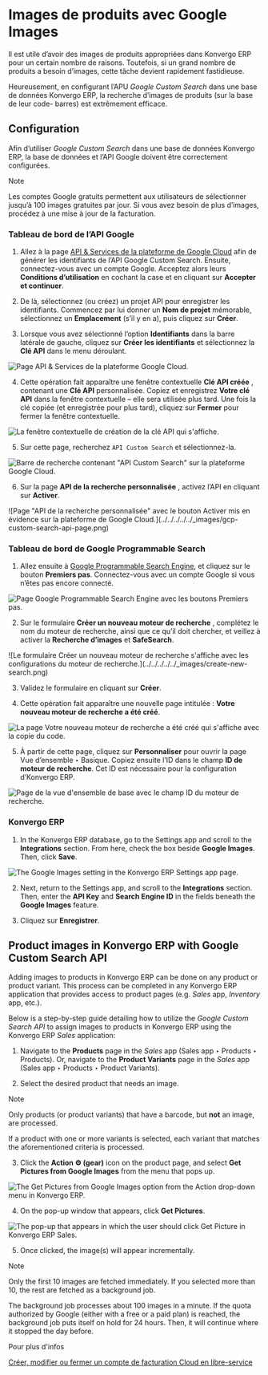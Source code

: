 # Images de produits avec Google Images

Il est utile d’avoir des images de produits appropriées dans Konvergo ERP pour un
certain nombre de raisons. Toutefois, si un grand nombre de produits a besoin
d’images, cette tâche devient rapidement fastidieuse.

Heureusement, en configurant l’APU _Google Custom Search_ dans une base de
données Konvergo ERP, la recherche d’images de produits (sur la base de leur code-
barres) est extrêmement efficace.

## Configuration

Afin d’utiliser _Google Custom Search_ dans une base de données Konvergo ERP, la base
de données et l’API Google doivent être correctement configurées.

<div class="alert alert-primary">
<p class="alert-title">
Note</p><p>Les comptes Google gratuits permettent aux utilisateurs de sélectionner jusqu’à 100 images gratuites par jour. Si vous avez besoin de plus d’images, procédez à une mise à jour de la facturation.</p>
</div>

### Tableau de bord de l’API Google

  1. Allez à la page [API & Services de la plateforme de Google Cloud](https://console.developers.google.com/) afin de générer les identifiants de l’API Google Custom Search. Ensuite, connectez-vous avec un compte Google. Acceptez alors leurs **Conditions d’utilisation** en cochant la case et en cliquant sur **Accepter et continuer**.

  2. De là, sélectionnez (ou créez) un projet API pour enregistrer les identifiants. Commencez par lui donner un **Nom de projet** mémorable, sélectionnez un **Emplacement** (s’il y en a), puis cliquez sur **Créer**.

  3. Lorsque vous avez sélectionné l’option **Identifiants** dans la barre latérale de gauche, cliquez sur **Créer les identifiants** et sélectionnez la **Clé API** dans le menu déroulant.

![Page API & Services de la plateforme Google
Cloud.](../../../../../_images/credentials-api-key.png)

  4. Cette opération fait apparaître une fenêtre contextuelle **Clé API créée** , contenant une **Clé API** personnalisée. Copiez et enregistrez **Votre clé API** dans la fenêtre contextuelle – elle sera utilisée plus tard. Une fois la clé copiée (et enregistrée pour plus tard), cliquez sur **Fermer** pour fermer la fenêtre contextuelle.

![La fenêtre contextuelle de création de la clé API qui
s'affiche.](../../../../../_images/api-key-pop-up.png)

  5. Sur cette page, recherchez `API Custom Search` et sélectionnez-la.

![Barre de recherche contenant "API Custom Search" sur la plateforme Google
Cloud.](../../../../../_images/custom-search-api-search-bar.png)

  6. Sur la page **API de la recherche personnalisée** , activez l’API en cliquant sur **Activer**.

![Page "API de la recherche personnalisée" avec le bouton Activer mis en
évidence sur la plateforme de Google Cloud.](../../../../../_images/gcp-
custom-search-api-page.png)

### Tableau de bord de Google Programmable Search

  1. Allez ensuite à [Google Programmable Search Engine](https://programmablesearchengine.google.com/), et cliquez sur le bouton **Premiers pas**. Connectez-vous avec un compte Google si vous n’êtes pas encore connecté.

![Page Google Programmable Search Engine avec les boutons Premiers
pas.](../../../../../_images/google-pse-get-started.png)

  2. Sur le formulaire **Créer un nouveau moteur de recherche** , complétez le nom du moteur de recherche, ainsi que ce qu’il doit chercher, et veillez à activer la **Recherche d’images** et **SafeSearch**.

![Le formulaire Créer un nouveau moteur de recherche s'affiche avec les
configurations du moteur de recherche.](../../../../../_images/create-new-
search.png)

  3. Validez le formulaire en cliquant sur **Créer**.

  4. Cette opération fait apparaître une nouvelle page intitulée : **Votre nouveau moteur de recherche a été créé**.

![La page Votre nouveau moteur de recherche a été créé qui s'affiche avec la
copie du code.](../../../../../_images/new-search-engine-has-been-created.png)

  5. À partir de cette page, cliquez sur **Personnaliser** pour ouvrir la page Vue d’ensemble ‣ Basique. Copiez ensuite l’ID dans le champ **ID de moteur de recherche**. Cet ID est nécessaire pour la configuration d’Konvergo ERP.

![Page de la vue d'ensemble de base avec le champ ID du moteur de
recherche.](../../../../../_images/basic-overview-search-engine-id.png)

### Konvergo ERP

  1. In the Konvergo ERP database, go to the Settings app and scroll to the **Integrations** section. From here, check the box beside **Google Images**. Then, click **Save**.

![The Google Images setting in the Konvergo ERP Settings app
page.](../../../../../_images/google-images-setting.png)

  2. Next, return to the Settings app, and scroll to the **Integrations** section. Then, enter the **API Key** and **Search Engine ID** in the fields beneath the **Google Images** feature.

  3. Cliquez sur **Enregistrer**.

## Product images in Konvergo ERP with Google Custom Search API

Adding images to products in Konvergo ERP can be done on any product or product
variant. This process can be completed in any Konvergo ERP application that provides
access to product pages (e.g. _Sales_ app, _Inventory_ app, etc.).

Below is a step-by-step guide detailing how to utilize the _Google Custom
Search API_ to assign images to products in Konvergo ERP using the Konvergo ERP _Sales_
application:

  1. Navigate to the **Products** page in the _Sales_ app (Sales app ‣ Products ‣ Products). Or, navigate to the **Product Variants** page in the _Sales_ app (Sales app ‣ Products ‣ Product Variants).

  2. Select the desired product that needs an image.

<div class="alert alert-primary">
<p class="alert-title">
Note</p><p>Only products (or product variants) that have a barcode, but <b>not</b> an image, are processed.</p>
<p>If a product with one or more variants is selected, each variant that matches the
aforementioned criteria is processed.</p>
</div>

  3. Click the **Action ⚙️ (gear)** icon on the product page, and select **Get Pictures from Google Images** from the menu that pops up.

![The Get Pictures from Google Images option from the Action drop-down menu in
Konvergo ERP.](../../../../../_images/get-pictures-from-google-action.png)

  4. On the pop-up window that appears, click **Get Pictures**.

![The pop-up that appears in which the user should click Get Picture in Konvergo ERP
Sales.](../../../../../_images/click-get-picture-from-pop-up.png)

  5. Once clicked, the image(s) will appear incrementally.

<div class="alert alert-primary">
<p class="alert-title">
Note</p><p>Only the first 10 images are fetched immediately. If you selected more than 10, the rest are
fetched as a background job.</p>
<p>The background job processes about 100 images in a minute. If the quota authorized by Google
(either with a free or a paid plan) is reached, the background job puts itself on hold for 24
hours. Then, it will continue where it stopped the day before.</p>
</div>

<div class="alert alert-secondary">
<p class="alert-title">
Pour plus d'infos</p><p><a href="https://cloud.google.com/billing/docs/how-to/manage-billing-account">Créer, modifier ou fermer un compte de facturation Cloud en libre-service</a></p>
</div>

